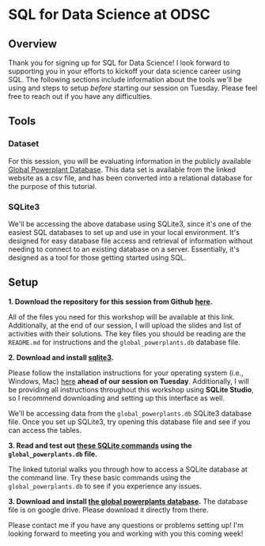 # SQL for Data Science at ODSC

## Overview

Thank you for signing up for SQL for Data Science! I look forward to supporting you in your efforts to kickoff your data science career using SQL. The following sections include information about the tools we'll be using and steps to setup _before_ starting our session on Tuesday. Please feel free to reach out if you have any difficulties.

## Tools
### Dataset
For this session, you will be evaluating information in the publicly available [Global Powerplant Database](http://datasets.wri.org/dataset/globalpowerplantdatabase). This data set is available from the linked website as a csv file, and has been converted into a relational database for the purpose of this tutorial.

### SQLite3
We'll be accessing the above database using SQLite3, since it's one of the easiest SQL databases to set up and use in your local environment. It's designed for easy database file access and retrieval of information without needing to connect to an existing database on a server. Essentially, it's designed as a tool for those getting started using SQL.

## Setup

**1. Download the repository for this session from Github [here](https://github.com/mona-kay/odsc-sql-for-data-science).**

All of the files you need for this workshop will be available at this link. Additionally, at the end of our session, I will upload the slides and list of activities with their solutions. The key files you should be reading are the `README.md` for instructions and the `global_powerplants.db` database file.

**2. Download and install [sqlite3](https://www.sqlite.org/download.html).**

Please follow the installation instructions for your operating system (i.e., Windows, Mac) [here](https://www.sqlitetutorial.net/download-install-sqlite/) **ahead of our session on Tuesday**. Additionally, I will be providing all instructions throughout this workshop using **SQLite Studio**, so I recommend downloading and setting up this interface as well.

We'll be accessing data from the `global_powerplants.db` SQLite3 database file. Once you set up SQLite3, try opening this database file and see if you can access the tables.

**3. Read and test out [these SQLite commands](https://www.sqlitetutorial.net/sqlite-commands/) using the `global_powerplants.db` file.**

The linked tutorial walks you through how to access a SQLite database at the command line. Try these basic commands using the `global_powerplants.db` to see if you experience any issues.

**3. Download and install [the global powerplants database](bit.ly/mk_odsc_db).**
The database file is on google drive. Please download it directly from there.


Please contact me if you have any questions or problems setting up! I'm looking forward to meeting you and working with you this coming week!
